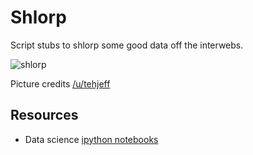 # Shlorp
Script stubs to shlorp some good data off the interwebs.

![shlorp](http://i.imgur.com/ujwCg.jpg) 

Picture credits [/u/tehjeff](http://www.reddit.com/user/tehjeff)

## Resources

* Data science [ipython notebooks](https://github.com/donnemartin/data-science-ipython-notebooks)
